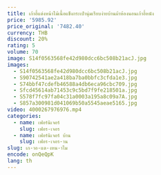 ```yaml
---
title: เก้าอี้แต่งหน้าไม้เนื้อแข็งกระเป๋านุ่มเรียบง่ายบ้านผ้าห้องนอนเก้าอี้หนัง
price: '5985.92'
price_original: '7482.40'
currency: THB
discount: 20%
rating: 5
volume: 70
image: S14f0563568fe42d980dcc6bc508b21acJ.jpg
images:
  - S14f0563568fe42d980dcc6bc508b21acJ.jpg
  - S90742541ae2a418ba7ba0bbfc3cfda1e3.jpg
  - S74bbf47cdefb46588a4db6eca96cbc709.jpg
  - Sfcd45614ab71453c9c5bd7f9fe218501a.jpg
  - S578f7fc97fa04c31a0003a195a8c09a7A.jpg
  - S857a300981d041069b50a5545aeae5165.jpg
video: 4000267976976.mp4
categories:
  - name: เฟอร์นิเจอร์
    slug: เฟอร-เจอร
  - name: เฟอร์นิเจอร์ บ้าน
    slug: เฟอร-เจอร-าน
slug: เก-าอ-แต-งหน-าไม
encode: onQeQpK
lang: th
---
```

  